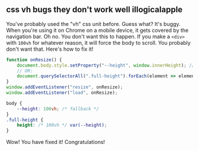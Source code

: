 css vh bugs
they don't work well
illogicalapple
---
You've probably used the "vh" css unit before. Guess what? It's buggy.
When you're using it on Chrome on a mobile device, it gets covered by the navigation bar.
Oh no.
You don't want this to happen.
If you make a `<div>` with `100vh` for whatever reason, it will force the body to scroll.
You probably don't want that.
Here's how to fix it!
```javascript
function onResize() {
	document.body.style.setProperty("--height", window.innerHeight); // doesn't support IE, Baidu Mini, or QQ Browser
	// OR:
	document.querySelectorAll(".full-height").forEach(element => element.style.height = window.innerHeight); // should support all browsers
}
window.addEventListener("resize", onResize);
window.addEventListener("load", onResize);
```
```css
body {
	--height: 100vh; /* fallback */
}
.full-height {
	height: /* 100vh */ var(--height);
}
```
Wow! You have fixed it! Congratulations!

